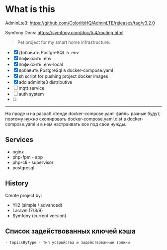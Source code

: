 # What is this

AdminLte3: https://github.com/ColorlibHQ/AdminLTE/releases/tag/v3.2.0


Symfony Docs: https://symfony.com/doc/5.4/routing.html

> Pet project for my smart home infrastructure.

- [x] Добавить PostgreSQL в .env
- [x] пофиксить .env
- [x] пофиксить .env-local
- [x] добавить PostgreSql в docker-compose.yaml
- [x] sh script for pushing project docker images
- [x] add adminlte3 distributive
- [ ] mqtt service
- [ ] auth system 
- [ ]


----

На проде и на разраб стенде docker-compose.yaml файлы разные будут, поэтому нужно
скопировать docker-compose.yaml.dist в docker-compose.yaml и в нем настраивать все под
свои нужды.

## Services

- nginx
- php-fpm - app
- php-cli - supervisor
- postgresql


## History

Create project by: 
- Yii2 (simple / advanced) 
- Laravel (7/8/9)
- Symfony (current version)


## Список задействованных ключей кэша
    - topicsByType - тип устройства и задействованные топики